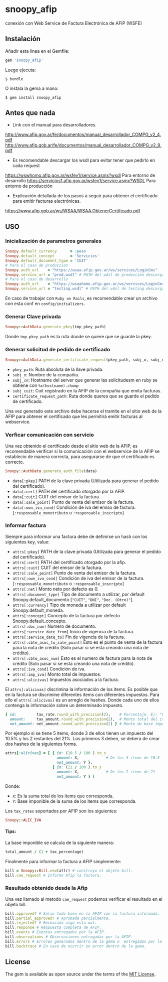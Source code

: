 # snoopy_afip
conexión con Web Service de Factura Electrónica de AFIP (WSFE)

## Instalación

Añadir esta linea en el Gemfile:

```ruby
gem 'snoopy_afip'
```

Luego ejecuta:

    $ bundle

O instala la gema a mano:

    $ gem install snoopy_afip

## Antes que nada

* Link con el manual para desarrolladores.

http://www.afip.gov.ar/fe/documentos/manual_desarrollador_COMPG_v2_4.pdf
http://www.afip.gob.ar/fe/documentos/manual_desarrollador_COMPG_v2_9.pdf

* Es recomendable descargar los wsdl para evitar tener que pedirlo en cada request

https://wswhomo.afip.gov.ar/wsfev1/service.asmx?wsdl  Para entorno de desarrollo
https://servicios1.afip.gov.ar/wsfev1/service.asmx?WSDL Para entorno de producción

* Explicación detallada de los pasos a seguir para obtener el certificado para emitir facturas electrónicas.

https://www.afip.gob.ar/ws/WSAA/WSAA.ObtenerCertificado.pdf



## USO

### Inicialización de parametros generales

```ruby
Snoopy.default_currency      = :peso
Snoopy.default_concept       = 'Servicios'
Snoopy.default_document_type = 'CUIT'
# Para el caso de produccion
Snoopy.auth_url    = "https://wsaa.afip.gov.ar/ws/services/LoginCms" 
Snoopy.service_url = "prod.wsdl" # PATH del wdsl de producción descargado
# Para el caso de desarrollo
Snoopy.auth_url    = "https://wsaahomo.afip.gov.ar/ws/services/LoginCms"
Snoopy.service_url = "testing.wsdl" # PATH del wdsl de testing descargado
```

En caso de trabajar con `Ruby on Rails`, es recomendable crear un archivo con esta conf en `config/initializers`.

### Generar Clave privada
```ruby
Snoopy::AuthData.generate_pkey(tmp_pkey_path)
```
Donde `tmp_pkey_path` es la ruta donde se quiere que se guarde la pkey.

### Generar solicitud de pedido de certificado

```ruby
Snoopy::AuthData.generate_certificate_request(pkey_path, subj_o, subj_cn, subj_cuit, certificate_request_path)
```

* `pkey_path`: Ruta absoluta de la llave privada.
* `subj_o`: Nombre de la compañia.
* `subj_cn`: Hostname del server que generar las solicitudesm en ruby se obtiene con `%x(hostname).chomp`
* `subj_cuit`: Cuit registrado en la AFIP de la compañia que emita facturas.
* `certificate_request_path`: Ruta donde queres que se guarde el pedido de certificado.

Una vez generado este archivo debe hacerse el tramite en el sitio web de la AFIP para obtener el certificado que les permitirá emitir facturas al webservice.

<!-- Snoopy::AuthData.generate_auth_file(data) -->

<!-- data[:pkey] pkey_path, -->
<!-- data[:cert]          certificate_path, -->
<!-- data[:taxpayer]cuit: taxpayer_identification_number, -->
<!--           sale_point: sale_point, -->
<!--           own_iva_cond: vat_condition == ArgentinaResponsableMonotributo ? :responsable_monotributo : :responsable_inscripto -->

### Verficar comunicación con servicio

Una vez obtenido el certificado desde el sitio web de la AFIP, es recomendable verificar si la comunicación con el webservice de la AFIP se establecio de manera correcta, para asegurarse de que el certificado es correcto.

```ruby
Snoopy::AuthData.generate_auth_file(data)
```

* `data[:pkey]`         PATH de la clave privada (Utilizada para generar el pedido del certificado).
* `data[:cert]`         PATH del certificado otorgado por la AFIP.
* `data[:cuit]`         CUIT del emisor de la factura.
* `data[:sale_point]`   Punto de venta del emisor de la factura.
* `data[:own_iva_cond]` Condición de iva del emiso de factura. [`:responsable_monotributo` o `:responsable_inscripto`]

### Informar factura
Siempre para informar una factura debe de definirse un hash con los siguientes key, value:

* `attrs[:pkey]`                    PATH de la clave privada (Utilizada para generar el pedido del certificado).
* `attrs[:cert]`                    PATH del certificado otorgado por la afip.
* `attrs[:cuit]`                    CUIT del emisor de la factura.
* `attrs[:sale_point]`              Punto de venta del emisor de la factura.
* `attrs[:own_iva_cond]`            Condición de iva del emisor de la factura. [`:responsable_monotributo` o `:responsable_inscripto`]
* `attrs[:net]`                     Monto neto por defecto es 0.
* `attrs[:document_type]`           Tipo de documento a utilizar, por default Snoopy.default_documento [`"CUIT"`, `"DNI"`, `"Doc. (Otro)"`].
* `attrs[:currency]`                Tipo de moneda a utilizar por default Snoopy.default_moneda.
* `attrs[:concept]`                 Concepto de la factura por defecto Snoopy.default_concepto.
* `attrs[:doc_num]`                 Numero de documento.
* `attrs[:service_date_from]`       Inicio de vigencia de la factura.
* `attrs[:service_date_to]`         Fin de vigencia de la factura.
* `attrs[:cbte_asoc_to_sale_point]` Esto es el punto de venta de la factura para la nota de crédito (Solo pasar si se esta creando una nota de crédito).
* `attrs[:cbte_asoc_num]`           Esto es el numero de factura para la nota de crédito (Solo pasar si se esta creando una nota de crédito).
* `attrs[:iva_cond]`                Condición de iva.
* `attrs[:imp_iva]`                 Monto total de impuestos.
* `attrs[:alicivas]`                Impuestos asociados a la factura.

El `attrs[:alicivas]` discrimina la información de los items. Es posible que en la factura se discrimine diferentes items con diferentes impuestos. Para ello el `attrs[:alicivas]` es un arreglo de hashes. Donde cada uno de ellos contenga la información sobre un determinado impuesto.

```ruby
{ id:         tax_rate.round_with_precision(2),    # Porcentaje. Ej: "0.105", "0.21", "0.27"
  amount:     tax_amount.round_with_precision(2),  # Monto total del item.
  net_amount: net_amount.round_with_precision(2) } # Monto de base imponible.
```

Por ejemplo si se tiene 5 items, donde 3 de ellos tienen un impuesto del 10.5% y los 2 restantes del 21%. Los primeros 3 deben, se debera de crear dos hashes de la siguientes forma.

```ruby
attrs[:alicivas] = [ { id: (10.5 / 100 ).to_s 
                       amount: X,            # De los 3 items de 10.5
                       net_amount: Y },
                     { id: (21 / 100 ).to_s 
                       amount: X,            # De los 2 items de 21
                       net_amount: Y } ]
```
Donde: 

* `X`: Es la suma total de los items que corresponda.
* `Y`: Base imponible de la suma de los items que corresponda.

Los `tax_rates` soportados por AFIP son los siguientes:

```ruby
Snoopy::ALIC_IVA
```

#### Tips:

La base imponible se calcula de la siguiente manera:

```ruby
total_amount / (1 + tax_percentage)
```

Finalmente para informar la factura a AFIP simplemente:

```ruby
bill = Snoopy::Bill.new(attr) # construyo el objeto bill.
bill.cae_request # Informo Afip la factura.
```

### Resultado obtenido desde la Afip

Una vez llamado al metodo `cae_request` podemos verificar el resultado en el objeto bill.

```ruby
bill.approved? # Salio todo bien en la AFIP con la factura informada.
bill.partial_approved? # Aprobada parcialmente.
bill.rejected? # Rechazada algo esta mal.
bill.response # Respuesta completa de AFIP.
bill.events # Eventos entregados por la AFIP.
bill.observations # Observaciones entregadas por la AFIP.
bill.errors # Errores generados dentro de la gema o  entregados por la AFIP.
bill.backtrace # En caso de ocurrir un error dentro de la gema.
```
## License

The gem is available as open source under the terms of the [MIT License](http://opensource.org/licenses/MIT).
